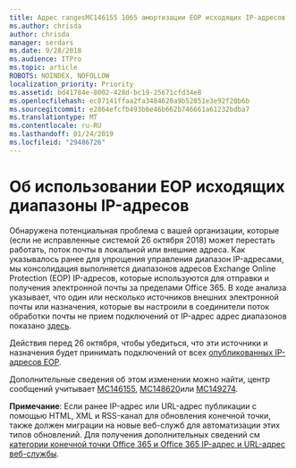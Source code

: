 ```yaml
---
title: Адрес rangesMC146155 1065 амортизации EOP исходящих IP-адресов
ms.author: chrisda
author: chrisda
manager: serdars
ms.date: 9/28/2018
ms.audience: ITPro
ms.topic: article
ROBOTS: NOINDEX, NOFOLLOW
localization_priority: Priority
ms.assetid: bd41784e-8002-428d-bc19-25671cfd34e8
ms.openlocfilehash: ec87141ffaa2fa3484620a9b52851e3e92f20b6b
ms.sourcegitcommit: e2864efcfb493b6e46b662b746661a61232bdba7
ms.translationtype: MT
ms.contentlocale: ru-RU
ms.lasthandoff: 01/24/2019
ms.locfileid: "29486726"
---
```

# <a name="deprecation-of-eop-outbound-ip-address-ranges"></a>Об использовании EOP исходящих диапазоны IP-адресов

Обнаружена потенциальная проблема с вашей организации, которые (если не исправленные системой 26 октября 2018) может перестать работать, поток почты в локальной или внешние адреса. Как указывалось ранее для упрощения управления диапазон IP-адресами, мы консолидация выполняется диапазонов адресов Exchange Online Protection (EOP) IP-адресов, которые используются для отправки и получения электронной почты за пределами Office 365. В ходе анализа указывает, что один или несколько источников внешних электронной почты или назначения, которые вы настроили в соединители поток обработки почты не прием подключений от IP-адрес адрес диапазонов показано [здесь](https://docs.microsoft.com/office365/SecurityCompliance/eop/exchange-online-protection-ip-addresses).
  
Действия перед 26 октября, чтобы убедиться, что эти источники и назначения будет принимать подключений от всех [опубликованных IP-адресов EOP](https://docs.microsoft.com/office365/SecurityCompliance/eop/exchange-online-protection-ip-addresses).
  
Дополнительные сведения об этом изменении можно найти, центр сообщений учитывает [MC146155](https://portal.office.com/AdminPortal/home?switchtomodern=true#/MessageCenter?id=MC146155), [MC148620](https://portal.office.com/AdminPortal/home?switchtomodern=true#/MessageCenter?id=MC148620)или [MC149274](https://portal.office.com/AdminPortal/home?switchtomodern=true#/MessageCenter?id=MC149274).
  
 **Примечание**: Если ранее IP-адрес или URL-адрес публикации с помощью HTML, XML и RSS-канал для обновления конечной точки, также должен миграции на новые веб-служб для автоматизации этих типов обновлений. Для получения дополнительных сведений см [категории конечной точки Office 365 и Office 365 IP-адрес и URL-адрес веб-службы](https://techcommunity.microsoft.com/t5/Office-365-Blog/Announcing-Office-365-endpoint-categories-and-Office-365-IP/ba-p/177638).
  

